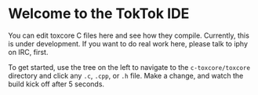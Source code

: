# Welcome to the TokTok IDE

You can edit toxcore C files here and see how they compile. Currently, this is
under development. If you want to do real work here, please talk to iphy on IRC,
first.

To get started, use the tree on the left to navigate to the `c-toxcore/toxcore`
directory and click any `.c`, `.cpp`, or `.h` file. Make a change, and watch the
build kick off after 5 seconds.
